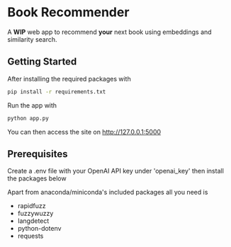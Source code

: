                  
# Book Recommender

A **WIP** web app to recommend **your** next book using embeddings and similarity search.
 
## Getting Started

After installing the required packages with
```bash
pip install -r requirements.txt
```
Run the app with
```bash
python app.py
```
You can then access the site on  http://127.0.0.1:5000

## Prerequisites

Create a .env file with your OpenAI API key under 'openai_key' then install the packages below

Apart from anaconda/miniconda's included packages all you need is 
- rapidfuzz
- fuzzywuzzy
- langdetect
- python-dotenv
- requests
